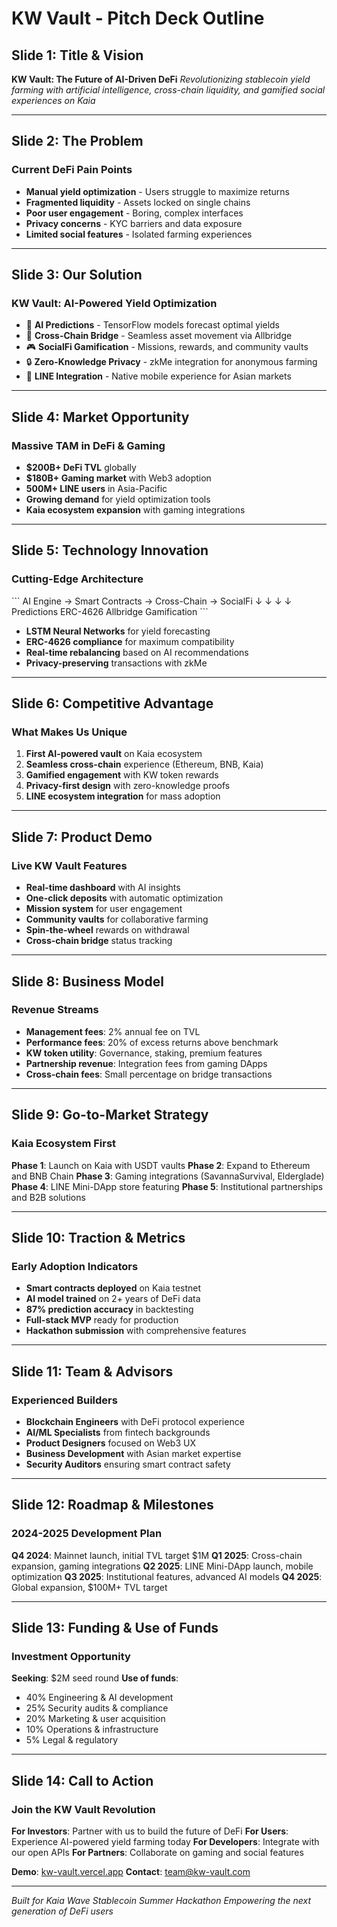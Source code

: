 # KW Vault - Pitch Deck Outline

## Slide 1: Title & Vision
**KW Vault: The Future of AI-Driven DeFi**
*Revolutionizing stablecoin yield farming with artificial intelligence, cross-chain liquidity, and gamified social experiences on Kaia*

---

## Slide 2: The Problem
### Current DeFi Pain Points
- **Manual yield optimization** - Users struggle to maximize returns
- **Fragmented liquidity** - Assets locked on single chains
- **Poor user engagement** - Boring, complex interfaces
- **Privacy concerns** - KYC barriers and data exposure
- **Limited social features** - Isolated farming experiences

---

## Slide 3: Our Solution
### KW Vault: AI-Powered Yield Optimization
- 🤖 **AI Predictions** - TensorFlow models forecast optimal yields
- 🌉 **Cross-Chain Bridge** - Seamless asset movement via Allbridge
- 🎮 **SocialFi Gamification** - Missions, rewards, and community vaults
- 🔒 **Zero-Knowledge Privacy** - zkMe integration for anonymous farming
- 📱 **LINE Integration** - Native mobile experience for Asian markets

---

## Slide 4: Market Opportunity
### Massive TAM in DeFi & Gaming
- **$200B+ DeFi TVL** globally
- **$180B+ Gaming market** with Web3 adoption
- **500M+ LINE users** in Asia-Pacific
- **Growing demand** for yield optimization tools
- **Kaia ecosystem expansion** with gaming integrations

---

## Slide 5: Technology Innovation
### Cutting-Edge Architecture
\`\`\`
AI Engine → Smart Contracts → Cross-Chain → SocialFi
    ↓            ↓              ↓           ↓
Predictions   ERC-4626      Allbridge   Gamification
\`\`\`
- **LSTM Neural Networks** for yield forecasting
- **ERC-4626 compliance** for maximum compatibility  
- **Real-time rebalancing** based on AI recommendations
- **Privacy-preserving** transactions with zkMe

---

## Slide 6: Competitive Advantage
### What Makes Us Unique
1. **First AI-powered vault** on Kaia ecosystem
2. **Seamless cross-chain** experience (Ethereum, BNB, Kaia)
3. **Gamified engagement** with KW token rewards
4. **Privacy-first design** with zero-knowledge proofs
5. **LINE ecosystem integration** for mass adoption

---

## Slide 7: Product Demo
### Live KW Vault Features
- **Real-time dashboard** with AI insights
- **One-click deposits** with automatic optimization
- **Mission system** for user engagement
- **Community vaults** for collaborative farming
- **Spin-the-wheel** rewards on withdrawal
- **Cross-chain bridge** status tracking

---

## Slide 8: Business Model
### Revenue Streams
- **Management fees**: 2% annual fee on TVL
- **Performance fees**: 20% of excess returns above benchmark
- **KW token utility**: Governance, staking, premium features
- **Partnership revenue**: Integration fees from gaming DApps
- **Cross-chain fees**: Small percentage on bridge transactions

---

## Slide 9: Go-to-Market Strategy
### Kaia Ecosystem First
**Phase 1**: Launch on Kaia with USDT vaults
**Phase 2**: Expand to Ethereum and BNB Chain
**Phase 3**: Gaming integrations (SavannaSurvival, Elderglade)
**Phase 4**: LINE Mini-DApp store featuring
**Phase 5**: Institutional partnerships and B2B solutions

---

## Slide 10: Traction & Metrics
### Early Adoption Indicators
- **Smart contracts deployed** on Kaia testnet
- **AI model trained** on 2+ years of DeFi data
- **87% prediction accuracy** in backtesting
- **Full-stack MVP** ready for production
- **Hackathon submission** with comprehensive features

---

## Slide 11: Team & Advisors
### Experienced Builders
- **Blockchain Engineers** with DeFi protocol experience
- **AI/ML Specialists** from fintech backgrounds  
- **Product Designers** focused on Web3 UX
- **Business Development** with Asian market expertise
- **Security Auditors** ensuring smart contract safety

---

## Slide 12: Roadmap & Milestones
### 2024-2025 Development Plan
**Q4 2024**: Mainnet launch, initial TVL target $1M
**Q1 2025**: Cross-chain expansion, gaming integrations
**Q2 2025**: LINE Mini-DApp launch, mobile optimization
**Q3 2025**: Institutional features, advanced AI models
**Q4 2025**: Global expansion, $100M+ TVL target

---

## Slide 13: Funding & Use of Funds
### Investment Opportunity
**Seeking**: $2M seed round
**Use of funds**:
- 40% Engineering & AI development
- 25% Security audits & compliance
- 20% Marketing & user acquisition  
- 10% Operations & infrastructure
- 5% Legal & regulatory

---

## Slide 14: Call to Action
### Join the KW Vault Revolution
**For Investors**: Partner with us to build the future of DeFi
**For Users**: Experience AI-powered yield farming today
**For Developers**: Integrate with our open APIs
**For Partners**: Collaborate on gaming and social features

**Demo**: [kw-vault.vercel.app](https://kw-vault.vercel.app)
**Contact**: team@kw-vault.com

---

*Built for Kaia Wave Stablecoin Summer Hackathon*
*Empowering the next generation of DeFi users*
